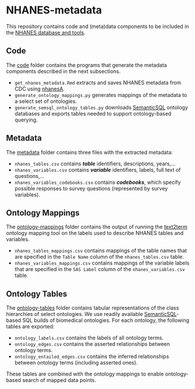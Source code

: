 # NHANES-metadata
This repository contains code and (meta)data components to be included in the [NHANES database and tools](https://github.com/ccb-hms/NHANES).  

## Code
The [code](https://github.com/ccb-hms/NHANES-metadata/tree/master/code) folder contains the programs that generate the metadata components described in the next subsections. 
* `get_nhanes_metadata.Rmd` extracts and saves NHANES metadata from CDC using [nhanesA](https://github.com/cjendres1/nhanes).
* `generate_ontology_mappings.py` generates mappings of the metadata to a select set of ontologies.
* `generate_semsql_ontology_tables.py` downloads [SemanticSQL](https://github.com/INCATools/semantic-sql) ontology databases and exports tables needed to support ontology-based querying.

## Metadata
The [metadata](https://github.com/ccb-hms/NHANES-metadata/tree/master/metadata) folder contains three files with the extracted metadata:
* `nhanes_tables.csv` contains _**table**_ identifiers, descriptions, years,...
* `nhanes_variables.csv` contains _**variable**_ identifiers, labels, full text of questions,...
* `nhanes_variables_codebooks.csv` contains _**codebooks**_, which specify possible responses to survey questions (represented by survey variables).

## Ontology Mappings
The [ontology-mappings](https://github.com/ccb-hms/NHANES-metadata/tree/master/ontology-mappings) folder contains the output of running the [text2term](https://github.com/ccb-hms/ontology-mapper) ontology mapping tool on the labels used to describe NHANES tables and variables. 
* `nhanes_tables_mappings.csv` contains mappings of the table names that are specified in the `Table Name` column of the `nhanes_tables.csv` table.
* `nhanes_variables_mappings.csv` contains mappings of the variable labels that are specified in the `SAS Label` column of the `nhanes_variables.csv` table.

## Ontology Tables
The [ontology-tables](https://github.com/ccb-hms/NHANES-metadata/tree/master/ontology-tables) folder contains tabular representations of the class hierarchies of select ontologies. We use readily available [SemanticSQL](https://github.com/INCATools/semantic-sql)-based SQL builds of biomedical ontologies. For each ontology, the following tables are exported:
* `ontology_labels.csv` contains the labels of all ontology terms.
* `ontology_edges.csv` contains the asserted relationships between ontology terms.
* `ontology_entailed_edges.csv` contains the inferred relationships between ontology terms (including asserted ones).

These tables are combined with the ontology mappings to enable ontology-based search of mapped data points. 